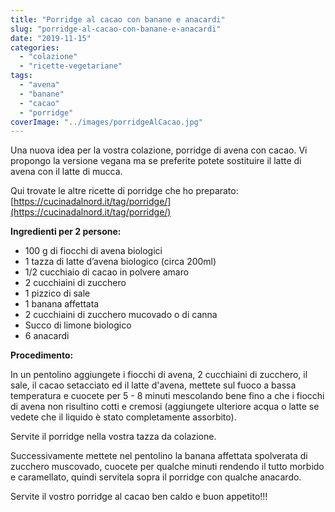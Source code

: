 ```yaml
---
title: "Porridge al cacao con banane e anacardi"
slug: "porridge-al-cacao-con-banane-e-anacardi"
date: "2019-11-15"
categories: 
  - "colazione"
  - "ricette-vegetariane"
tags: 
  - "avena"
  - "banane"
  - "cacao"
  - "porridge"
coverImage: "../images/porridgeAlCacao.jpg"
---
```


Una nuova idea per la vostra colazione, porridge di avena con cacao. Vi propongo la versione vegana ma se preferite potete sostituire il latte di avena con il latte di mucca.

Qui trovate le altre ricette di porridge che ho preparato: [https://cucinadalnord.it/tag/porridge/](https://cucinadalnord.it/tag/porridge/)

**Ingredienti per 2 persone:**

- 100 g di fiocchi di avena biologici
- 1 tazza di latte d’avena biologico (circa 200ml)
- 1/2 cucchiaio di cacao in polvere amaro
- 2 cucchiaini di zucchero
- 1 pizzico di sale
- 1 banana affettata
- 2 cucchiaini di zucchero mucovado o di canna
- Succo di limone biologico
- 6 anacardi

**Procedimento:**

In un pentolino aggiungete i fiocchi di avena, 2 cucchiaini di zucchero, il sale, il cacao setacciato ed il latte d'avena, mettete sul fuoco a bassa temperatura e cuocete per 5 - 8 minuti mescolando bene fino a che i fiocchi di avena non risultino cotti e cremosi (aggiungete ulteriore acqua o latte se vedete che il liquido è stato completamente assorbito).

Servite il porridge nella vostra tazza da colazione.

Successivamente mettete nel pentolino la banana affettata spolverata di zucchero muscovado, cuocete per qualche minuti rendendo il tutto morbido e caramellato, quindi servitela sopra il porridge con qualche anacardo.

Servite il vostro porridge al cacao ben caldo e buon appetito!!!

